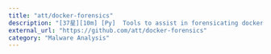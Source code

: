 ```yaml
---
title: "att/docker-forensics"
description: "[37星][10m] [Py]  Tools to assist in forensicating docker"
external_url: "https://github.com/att/docker-forensics"
category: "Malware Analysis"
---
```

